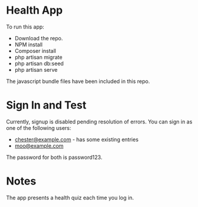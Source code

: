 # Health App

To run this app:

* Download the repo.
* NPM install
* Composer install
* php artisan migrate
* php artisan db:seed
* php artisan serve

The javascript bundle files have been included in this repo.

# Sign In and Test

Currently, signup is disabled pending resolution of errors. You can sign in as one of the following users:

* chester@example.com - has some existing entries
* moo@example.com

The password for both is password123.

# Notes

The app presents a health quiz each time you log in.
